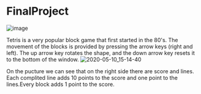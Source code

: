 # FinalProject
![image](https://user-images.githubusercontent.com/60422598/81495790-b6740400-92d4-11ea-8353-b031b116c39a.png)

Tetris is a very popular block game that first started in the 80's.
The movement of the blocks is provided by pressing the arrow keys (right and left). The up arrow key rotates the shape, and the down arrow key resets it to the bottom of the window.
![2020-05-10_15-14-40](https://user-images.githubusercontent.com/60422598/81495580-1669ab00-92d3-11ea-8e75-9acefd3c72f8.png)

On the pucture we can see that on the right side there are score and lines. Each complited line adds 10 points to the score and one point to the lines.Every block adds 1 point to the score.
